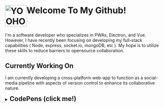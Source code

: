 <!-- ### YooHoo and Toaster Strudels are my life! -->

<h1 style="display: flex; flex-direction: row; ">
  <img alt="YOOHOO" style="display: inline" src="https://user-images.githubusercontent.com/35203441/112743679-64c57e00-8f67-11eb-82e1-4aa324f83b6a.png" height="70"/>
  Welcome To My Github!
  <!--TOM HERE!-->
</h1>

I'm a software developer who specializes in PWAs, Electron, and Vue. 
However, I have recently been focusing on developing my full-stack capabilities ( Node, express, socket.io, mongoDB, etc ).
My hope is to utilize these skills to reduce barriers to opensource collaboration.
  
## Currently Working On
I am currently developing a cross-platform web-app to function as a social-media pipeline with aspects of version control to enhance its collaborative nature.

<!--
## Life Pro Tip 💡
Toaster strudels taste better with Nutella
-->

<details style="display: flex; flex-direction: row;">
  <summary><h2 style="display: inline">CodePens (click me!)</h2></summary>


<table><tr><td valign="top" width="33%">
<a title="Vue Drag Select" href="https://codepen.io/tcardlab/full/NWRrOOp">
  <img src="https://user-images.githubusercontent.com/35203441/112747228-f9d57080-8f81-11eb-9566-5faf4d7a1223.gif"/>
</a>
<a title="A MC Login Page" href="https://codepen.io/tcardlab/full/gOpZejv">
  <!-- yea, i know its way too busy -->
  <img src="https://user-images.githubusercontent.com/35203441/112747253-17a2d580-8f82-11eb-8bdf-2bb9058ea554.gif"/>
</a>
<br><br>
<a title="CSS Grid Keyboard" href="https://codepen.io/tcardlab/full/oNzbGrz">
  <img src="https://user-images.githubusercontent.com/35203441/112745490-d953e900-8f76-11eb-980f-f68df5c39268.png"/>
</a>
  
  
</td><td valign="top" width="34%">
  
  
<a title="Heatmap Overlay" href="https://codepen.io/tcardlab/full/OJVBmLW">
  <img src="https://user-images.githubusercontent.com/35203441/112747969-d82ab800-8f86-11eb-83a1-fa7b4997863d.gif"/>
</a>
<a title="Wifi Pickaxe" href="https://codepen.io/tcardlab/full/qBOWPZW">
  <img src="https://user-images.githubusercontent.com/35203441/112747236-02c64200-8f82-11eb-8aeb-d2e28cb35181.gif"/>
</a>
<a title="Chess Board" href="https://codepen.io/tcardlab/full/KKMzOax">
  <img src="https://user-images.githubusercontent.com/35203441/112747974-dd880280-8f86-11eb-9a3b-f1ad33881d24.gif"/>
</a>


</td><td valign="top" width="33%">

<a title="Tab-able Modal" href="https://codepen.io/tcardlab/full/dyMJOvy">
  <img src="https://user-images.githubusercontent.com/35203441/112747233-0063e800-8f82-11eb-8768-e0b555ffd4c6.gif"/>
</a>
<a title="Live GSAP animator" href="https://codepen.io/tcardlab/full/gOwYXYO">
  <img src="https://user-images.githubusercontent.com/35203441/112747241-05289c00-8f82-11eb-8ec3-4e14694980fc.gif"/>
</a>
<br><br><br>
<a title="Recursive Vue Components" href="https://codepen.io/tcardlab/full/qBdppgK">
  <img src="https://user-images.githubusercontent.com/35203441/112745500-e7096e80-8f76-11eb-90fc-fa1bdeb5ddec.png"/>
</a>


</td></tr></table>
  
</details>


<!--
**tcardlab/tcardlab** is a ✨ _special_ ✨ repository because its `README.md` (this file) appears on your GitHub profile.

Here are some ideas to get you started:

- 🔭 I’m currently working on ...
- 🌱 I’m currently learning ...
- 👯 I’m looking to collaborate on ...
- 🤔 I’m looking for help with ...
- 💬 Ask me about ...
- 📫 How to reach me: ...
- 😄 Pronouns: ...
- ⚡ Fun fact: ...
-->
